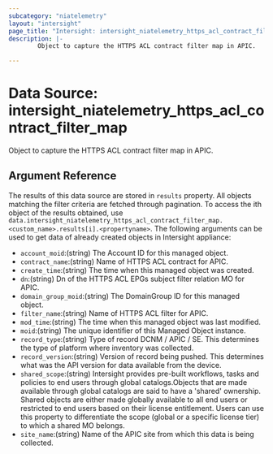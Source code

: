 ```yaml
---
subcategory: "niatelemetry"
layout: "intersight"
page_title: "Intersight: intersight_niatelemetry_https_acl_contract_filter_map"
description: |-
        Object to capture the HTTPS ACL contract filter map in APIC.

---
```


# Data Source: intersight_niatelemetry_https_acl_contract_filter_map
Object to capture the HTTPS ACL contract filter map in APIC.
## Argument Reference
The results of this data source are stored in `results` property.
All objects matching the filter criteria are fetched through pagination.
To access the ith object of the results obtained, use `data.intersight_niatelemetry_https_acl_contract_filter_map.<custom_name>.results[i].<propertyname>`.
The following arguments can be used to get data of already created objects in Intersight appliance:
* `account_moid`:(string) The Account ID for this managed object. 
* `contract_name`:(string) Name of HTTPS ACL contract for APIC. 
* `create_time`:(string) The time when this managed object was created. 
* `dn`:(string) Dn of the HTTPS ACL EPGs subject filter relation MO for APIC. 
* `domain_group_moid`:(string) The DomainGroup ID for this managed object. 
* `filter_name`:(string) Name of HTTPS ACL filter for APIC. 
* `mod_time`:(string) The time when this managed object was last modified. 
* `moid`:(string) The unique identifier of this Managed Object instance. 
* `record_type`:(string) Type of record DCNM / APIC / SE. This determines the type of platform where inventory was collected. 
* `record_version`:(string) Version of record being pushed. This determines what was the API version for data available from the device. 
* `shared_scope`:(string) Intersight provides pre-built workflows, tasks and policies to end users through global catalogs.Objects that are made available through global catalogs are said to have a 'shared' ownership. Shared objects are either made globally available to all end users or restricted to end users based on their license entitlement. Users can use this property to differentiate the scope (global or a specific license tier) to which a shared MO belongs. 
* `site_name`:(string) Name of the APIC site from which this data is being collected. 
 
